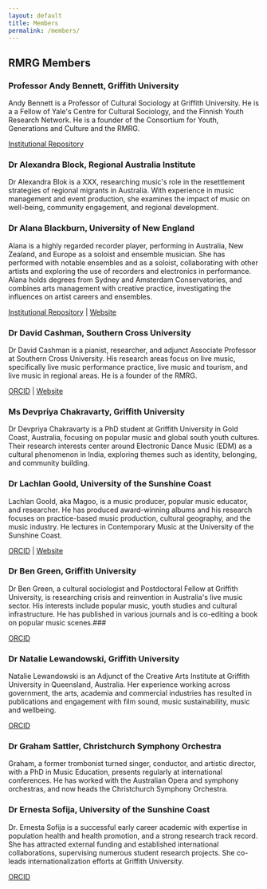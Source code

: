 ```yaml
---
layout: default
title: Members
permalink: /members/
---
```


## RMRG Members

### Professor Andy Bennett, Griffith University

Andy Bennett is a Professor of Cultural Sociology at Griffith University. He is a a Fellow of Yale's Centre for Cultural Sociology, and the Finnish Youth Research Network. He is a founder of the Consortium for Youth, Generations and Culture and the RMRG.

[Institutional Repository](https://experts.griffith.edu.au/18774-andy-bennett/publications)

### Dr Alexandra Block, Regional Australia Institute

Dr Alexandra Blok is a XXX, researching music's role in the resettlement strategies of regional migrants in Australia. With experience in music management and event production, she examines the impact of music on well-being, community engagement, and regional development.

### Dr Alana Blackburn, University of New England

Alana is a highly regarded recorder player, performing in Australia, New Zealand, and Europe as a soloist and ensemble musician. She has performed with notable ensembles and as a soloist, collaborating with other artists and exploring the use of recorders and electronics in performance. Alana holds degrees from Sydney and Amsterdam Conservatories, and combines arts management with creative practice, investigating the influences on artist careers and ensembles. 

[Institutional Repository](https://www.une.edu.au/staff-profiles/hass/ablackb6) | [Website](https://www.alana-blackburn.com/)

### Dr David Cashman, Southern Cross University

Dr David Cashman is a pianist, researcher, and adjunct Associate Professor at Southern Cross University. His research areas focus on live music, specifically live music performance practice, live music and tourism, and live music in regional areas. He is a founder of the RMRG.

[ORCID](https://orcid.org/0000-0003-4534-2947) | [Website](http://www.davidcashman.com.au)

### Ms Devpriya Chakravarty, Griffith University

Dr Devpriya Chakravarty is a PhD student at Griffith University in Gold Coast, Australia, focusing on popular music and global south youth cultures. Their research interests center around Electronic Dance Music (EDM) as a cultural phenomenon in India, exploring themes such as identity, belonging, and community building.

### Dr Lachlan Goold, University of the Sunshine Coast

Lachlan Goold, aka Magoo, is a music producer, popular music educator, and researcher. He has produced award-winning albums and his research focuses on practice-based music production, cultural geography, and the music industry. He lectures in Contemporary Music at the University of the Sunshine Coast.

[ORCID](https://orcid.org/0000-0002-8635-2466) | [Website](https://magoosound.com/)

### Dr Ben Green, Griffith University

Dr Ben Green, a cultural sociologist and Postdoctoral Fellow at Griffith University, is researching crisis and reinvention in Australia's live music sector. His interests include popular music, youth studies and cultural infrastructure. He has published in various journals and is co-editing a book on popular music scenes.###

[ORCID](https://orcid.org/0000-0002-3382-8707)

### Dr Natalie Lewandowski, Griffith University

Natalie Lewandowski is an Adjunct of the Creative Arts Institute at Griffith University in Queensland, Australia. Her experience working across government, the arts, academia and commercial industries has resulted in publications and engagement with film sound, music sustainability, music and wellbeing.

[ORCID](https://orcid.org/0000-0002-8635-2466)

### Dr Graham Sattler, Christchurch Symphony Orchestra

Graham, a former trombonist turned singer, conductor, and artistic director, with a PhD in Music Education, presents regularly at international conferences. He has worked with the Australian Opera and symphony orchestras, and now heads the Christchurch Symphony Orchestra.

### Dr Ernesta Sofija, University of the Sunshine Coast

Dr. Ernesta Sofija is a successful early career academic with expertise in population health and health promotion, and a strong research track record. She has attracted external funding and established international collaborations, supervising numerous student research projects. She co-leads internationalization efforts at Griffith University.

[ORCID](https://orcid.org/0000-0002-4761-9762)